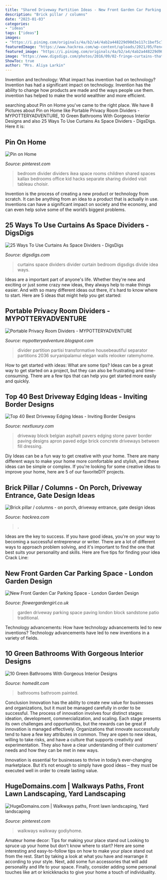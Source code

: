 ```yaml
---
title: "Shared Driveway Partition Ideas - New Front Garden Car Parking Space"
description: "Brick pillar / columns"
date: "2023-01-03"
categories:
- "ideas"
tags: ["ideas"]
images:
- "https://i.pinimg.com/originals/4a/b2/a4/4ab2a448229d90d3e117c1bef5c77026.jpg"
featuredImage: "https://www.hackrea.com/wp-content/uploads/2021/05/Fence-with-brick-pillars-768x576.jpg?is-pending-load=1"
featured_image: "https://i.pinimg.com/originals/4a/b2/a4/4ab2a448229d90d3e117c1bef5c77026.jpg"
image: "https://www.digsdigs.com/photos/2016/09/02-fringe-curtains-that-are-lit-up-are-a-perfect-divider-for-modern-and-minimalist-homes.jpg"
ShowToc: true
author: "Mrs. Aliya Larkin"
---
```



Invention and technology: What impact has invention had on technology?
Invention has had a significant impact on technology. Invention has the ability to change how products are made and the ways people use them. invention has helped to make the world wealthier and more efficient.

	

		
searching about Pin on Home you've came to the right place. We have 8 Pictures about Pin on Home like Portable Privacy Room Dividers - MYPOTTERYADVENTURE, 10 Green Bathrooms With Gorgeous Interior Designs and also 25 Ways To Use Curtains As Space Dividers - DigsDigs. Here it is:
		
    
## Pin On Home

<img loading=lazy src="https://i.pinimg.com/736x/1d/9a/21/1d9a213bdbc1cb8538e20c7cfc133ebb--room-dividers-kids-bedroom-kids.jpg" onerror="this.onerror=null;this.src='https://tse2.mm.bing.net/th?id=OIP.RMZqvh4WEKkr3KbxW3aMNgHaEv&amp;pid=15.1';" alt="Pin on Home">

_Source: pinterest.com_

>bedroom divider dividers ikea space rooms children shared spaces kallax bedrooms office kid hacks separate sharing divided visit tableau choisir. 

	

Invention is the process of creating a new product or technology from scratch. It can be anything from an idea to a product that is actually in use. Inventions can have a significant impact on society and the economy, and can even help solve some of the world’s biggest problems.

    
## 25 Ways To Use Curtains As Space Dividers - DigsDigs

<img loading=lazy src="https://www.digsdigs.com/photos/2016/09/02-fringe-curtains-that-are-lit-up-are-a-perfect-divider-for-modern-and-minimalist-homes.jpg" onerror="this.onerror=null;this.src='https://tse4.mm.bing.net/th?id=OIP.jgj3WquhZSacjP9dEv_H2gHaJ4&amp;pid=15.1';" alt="25 Ways To Use Curtains As Space Dividers - DigsDigs">

_Source: digsdigs.com_

>curtains space dividers divider curtain bedroom digsdigs divide idea ways. 

	

Ideas are a important part of anyone's life. Whether they're new and exciting or just some crazy new ideas, they always help to make things easier. And with so many different ideas out there, it's hard to know where to start. Here are 5 ideas that might help you get started: 

    
## Portable Privacy Room Dividers - MYPOTTERYADVENTURE

<img loading=lazy src="https://i0.wp.com/hips.hearstapps.com/hmg-prod.s3.amazonaws.com/images/room-divider-ideas-hbx110117carretero06-1557259181.jpg?crop=1.00xw:0.771xh;0,0&amp;resize=640:*" onerror="this.onerror=null;this.src='https://tse4.mm.bing.net/th?id=OIP.hhLNGXeJgnQJUv5nsZNd3AHaJn&amp;pid=15.1';" alt="Portable Privacy Room Dividers - MYPOTTERYADVENTURE">

_Source: mypotteryadventure.blogspot.com_

>divider partition partisi transformative housebeautiful separator partitions 2036 suryanipalamui elegan walls relooker ratemyhome. 

	

How to get started with ideas: What are some tips?
Ideas can be a great way to get started on a project, but they can also be frustrating and time-consuming. There are a few tips that can help you get started more easily and quickly.

    
## Top 40 Best Driveway Edging Ideas - Inviting Border Designs

<img loading=lazy src="http://nextluxury.com/wp-content/uploads/blacktop-driveway-edging-ideas.jpg" onerror="this.onerror=null;this.src='https://tse2.mm.bing.net/th?id=OIP.yymHOC-ayYumEkuW8jH98AHaFj&amp;pid=15.1';" alt="Top 40 Best Driveway Edging Ideas - Inviting Border Designs">

_Source: nextluxury.com_

>driveway block belgian asphalt pavers edging stone paver border paving designs apron paved edge brick concrete driveways between fill dressing. 

	

Diy Ideas can be a fun way to get creative with your home. There are many different ways to make your home more comfortable and stylish, and these ideas can be simple or complex. If you're looking for some creative ideas to improve your home, here are 5 of our favoriteDIY projects.

    
## Brick Pillar / Columns - On Porch, Driveway Entrance, Gate Design Ideas

<img loading=lazy src="https://www.hackrea.com/wp-content/uploads/2021/05/Fence-with-brick-pillars-768x576.jpg?is-pending-load=1" onerror="this.onerror=null;this.src='https://tse3.mm.bing.net/th?id=OIP.NjIG0F9ZdD5GwBL3GLedMAHaFj&amp;pid=15.1';" alt="Brick pillar / columns - on porch, driveway entrance, gate design ideas">

_Source: hackrea.com_

>. 

	

Ideas are the key to success. If you have good ideas, you're on your way to becoming a successful entrepreneur or writer. There are a lot of different ways to approach problem solving, and it's important to find the one that best suits your personality and skills. Here are five tips for finding your idea Crack Line:

    
## New Front Garden Car Parking Space - London Garden Design

<img loading=lazy src="http://flowergardengirl.co.uk/wp-content/uploads/2013/09/front-garden-driveway-with-mixed-size-sandstone-paving-london.jpg" onerror="this.onerror=null;this.src='https://tse1.mm.bing.net/th?id=OIP.fBLXI7nIw3jg6ZLlbyVX7gHaEK&amp;pid=15.1';" alt="New Front Garden Car Parking Space - London Garden Design">

_Source: flowergardengirl.co.uk_

>garden driveway parking space paving london block sandstone patio traditional. 

	

Technology advancements: How have technology advancements led to new inventions?
Technology advancements have led to new inventions in a variety of fields.

    
## 10 Green Bathrooms With Gorgeous Interior Designs

<img loading=lazy src="https://cdn.homedit.com/wp-content/uploads/2020/04/Green-wall-painted-for-small-bathroom-with-farmhouse-infused.jpg" onerror="this.onerror=null;this.src='https://tse3.mm.bing.net/th?id=OIP.hhJCbaBQnhmiH-THcwQ4wwHaJQ&amp;pid=15.1';" alt="10 Green Bathrooms With Gorgeous Interior Designs">

_Source: homedit.com_

>bathrooms bathroom painted. 

	

Conclusion
Innovation has the ability to create new value for businesses and organizations, but it must be managed carefully in order to be successful. The process of innovation involves four distinct stages: ideation, development, commercialization, and scaling. Each stage presents its own challenges and opportunities, but the rewards can be great if innovation is managed effectively.
Organizations that innovate successfully tend to have a few key attributes in common. They are open to new ideas, willing to take risks, and have a culture that supports creativity and experimentation. They also have a clear understanding of their customers’ needs and how they can be met in new ways.

 Innovation is essential for businesses to thrive in today’s ever-changing marketplace. But it’s not enough to simply have good ideas – they must be executed well in order to create lasting value.

    
## HugeDomains.com | Walkways Paths, Front Lawn Landscaping, Yard Landscaping

<img loading=lazy src="https://i.pinimg.com/originals/4a/b2/a4/4ab2a448229d90d3e117c1bef5c77026.jpg" onerror="this.onerror=null;this.src='https://tse1.mm.bing.net/th?id=OIP.avxT8l3PdqgIkBX0f4Rv6gHaKt&amp;pid=15.1';" alt="HugeDomains.com | Walkways paths, Front lawn landscaping, Yard landscaping">

_Source: pinterest.com_

>walkways walkway godiyhome. 

	

Amateur home decor: Tips for making your place stand out
Looking to spruce up your home but don't know where to start? Here are some interesting and easy-to-follow tips on how to make your place stand out from the rest. Start by taking a look at what you have and rearrange it according to your style. Next, add some fun accessories that will add personality and life to your space. Finally, consider adding some personal touches like art or knickknacks to give your home a touch of individuality.

